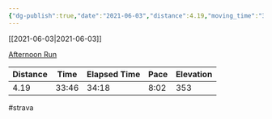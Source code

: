 ```yaml
---
{"dg-publish":true,"date":"2021-06-03","distance":4.19,"moving_time":"33:46","elapsed_time":"34:18","pace":"8:02","total_elevation_gain":353,"url":"https://www.strava.com/activities/5443945646","permalink":"/01-personal/strava/2021-06-03-afternoon-run/","dgPassFrontmatter":true}
---
```



[[2021-06-03\|2021-06-03]]

[Afternoon Run](https://www.strava.com/activities/5443945646)

| Distance | Time  | Elapsed Time | Pace | Elevation |
| -------- | ----- | ------------ | ---- | --------- |
| 4.19     | 33:46 | 34:18        | 8:02 | 353       |




#strava
